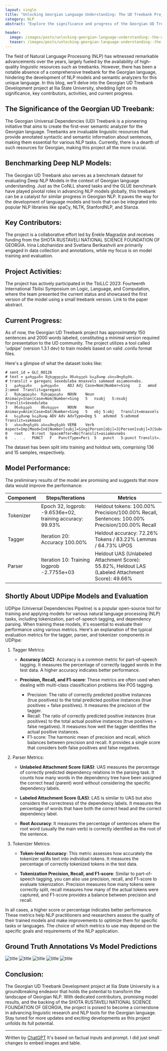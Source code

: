 ```yaml
---
layout: single
title: "Unlocking Georgian Language Understanding: The UD Treebank Project at Ilia State University"
category: NLP
abstract: "Explore the significance and progress of the Georgian UD Treebank Development project at Ilia State University, addressing the gap in NLP resources for the Georgian language."

header:
  image: /images/posts/unlocking-georgian-language-understanding:-the-ud-treebank-project-at-ilia-state-university/geo_ud_model_ground_truth_and_model_predictions.png
  teaser: /images/posts/unlocking-georgian-language-understanding:-the-ud-treebank-project-at-ilia-state-university/geo_ud_model_ground_truth_and_model_predictions.png
---
```

The field of Natural Language Processing (NLP) has witnessed remarkable advancements over the years, largely fueled by the availability of high-quality linguistic resources such as treebanks. However, there has been a notable absence of a comprehensive treebank for the Georgian language, hindering the development of NLP models and semantic analyzers for this unique language. In this blog, we'll delve into the Georgian UD Treebank Development project at Ilia State University, shedding light on its significance, key contributors, activities, and current progress.

## The Significance of the Georgian UD Treebank:
The Georgian Universal Dependencies (UD) Treebank is a pioneering initiative that aims to create the first-ever semantic analyzer for the Georgian language. Treebanks are invaluable linguistic resources that provide annotated syntactic and semantic information about sentences, making them essential for various NLP tasks. Currently, there is a dearth of such resources for Georgian, making this project all the more crucial.

## Benchmarking Deep NLP Models:
The Georgian UD Treebank also serves as a benchmark dataset for evaluating Deep NLP Models in the context of Georgian language understanding. Just as the CoNLL shared tasks and the GLUE benchmark have played pivotal roles in advancing NLP models globally, this treebank can be a catalyst for similar progress in Georgian NLP. It paves the way for the development of language models and tools that can be integrated into popular NLP libraries like spaCy, NLTK, StanfordNLP, and Stanza.

## Key Contributors:
The project is a collaborative effort led by Erekle Magradze and receives funding from the SHOTA RUSTAVELI NATIONAL SCIENCE FOUNDATION OF GEORGIA. Irina Lobzhanidze and Svetlana Berikashvili are primarily engaged in data collection and annotations, while my focus is on model training and evaluation.

## Project Activities:
The project has actively participated in the TbiLLC 2023: Fourteenth International Tbilisi Symposium on Logic, Language, and Computation, where the team presented the current status and showcased the first version of the model using a small treebank version. Link to the paper abstract.

## Current Progress:
As of now, the Georgian UD Treebank project has approximately 150 sentences and 2000 words labeled, constituting a minimal version required for presentation to the UD community. The project utilizes a tool called 'udpipe' (version 1.3.1 dev) to train models based on valid .conllu format files.

Here's a glimpse of what the dataset looks like:
```text
# sent_id = GLC_00126
# text = გარეგანი შეხედულება მნახველს საკმაოდ ასიამოვნებს.
# translit = garegani šexeduleba mnaxvels sakmaod asiamovnebs.
1	გარეგანი	გარეგანი	ADJ	Adj	Case=Nom|Number=Sing	2	amod	2:amod	Translit=garegani
2	შეხედულება	შეხედულება	NOUN	Noun	Animacy=Inan|Case=Nom|Number=Sing	5	nsubj	5:nsubj	Translit=šexeduleba
3	მნახველს	მნახველი	NOUN	Noun	Animacy=Anim|Case=Dat|Number=Sing	5	obj	5:obj	Translit=mnaxvels
4	საკმაოდ	საკმაოდ	ADV	Adv	AdvType=Deg	5	advmod	5:advmod	Translit=sakmaod
5	ასიამოვნებს	ასიამოვნებს	VERB	Verb	Aspect=Imp|Mood=Ind|Number[subj]=Sing|Person[obj]=3|Person[subj]=3|Subcat=Tran|Tense=Fut|Voice=Act	0	root	0:root	SpaceAfter=No|Translit=asiamovnebs
6	.	.	PUNCT	F	PunctType=Peri	5	punct	5:punct	Translit=.
```

The dataset has been split into training and holdout sets, comprising 136 and 15 samples, respectively.

## Model Performance:
The preliminary results of the model are promising and suggests that more data would improve the performance:

| Component | Steps/Iterations                        | Metrics                                    |
|-----------|----------------------------------------|--------------------------------------------|
| Tokenizer | Epoch 32, logprob: -9.6536e+02, training accuracy: 99.93% | Heldout tokens: 100.00% Precision/100.00% Recall, Sentences: 100.00% Precision/100.00% Recall |
| Tagger    | Iteration 20: Accuracy 100.00%         | Heldout accuracy: 72.26% Tokens / 83.22% Lemmas / 64.73% UPOS |
| Parser    | Iteration 10: Training logprob -2.7755e+03 | Heldout UAS (Unlabeled Attachment Score): 55.82%, Heldout LAS (Labeled Attachment Score): 49.66% |



## Shortly About UDPipe Models and Evaluation
UDPipe (Universal Dependencies Pipeline) is a popular open-source tool for training and applying models for various natural language processing (NLP) tasks, including tokenization, part-of-speech tagging, and dependency parsing. When training these models, it's essential to evaluate their performance using various metrics. Here's an explanation of the typical evaluation metrics for the tagger, parser, and tokenizer components in UDPipe:

1. Tagger Metrics:
   - **Accuracy (ACC)**: Accuracy is a common metric for part-of-speech tagging. It measures the percentage of correctly tagged words in the test data. A higher accuracy indicates better performance.

   - **Precision, Recall, and F1-score**: These metrics are often used when dealing with multi-class classification problems like POS tagging.
     - Precision: The ratio of correctly predicted positive instances (true positives) to the total predicted positive instances (true positives + false positives). It measures the precision of the tagger.
     - Recall: The ratio of correctly predicted positive instances (true positives) to the total actual positive instances (true positives + false negatives). It measures how well the tagger identifies the actual positive instances.
     - F1-score: The harmonic mean of precision and recall, which balances between precision and recall. It provides a single score that considers both false positives and false negatives.

2. Parser Metrics:
   - **Unlabeled Attachment Score (UAS)**: UAS measures the percentage of correctly predicted dependency relations in the parsing task. It counts how many words in the dependency tree have been assigned the correct head (parent) word without considering the specific dependency labels.

   - **Labeled Attachment Score (LAS)**: LAS is similar to UAS but also considers the correctness of the dependency labels. It measures the percentage of words that have both the correct head and the correct dependency label.

   - **Root Accuracy**: It measures the percentage of sentences where the root word (usually the main verb) is correctly identified as the root of the sentence.

3. Tokenizer Metrics:
   - **Token-level Accuracy**: This metric assesses how accurately the tokenizer splits text into individual tokens. It measures the percentage of correctly tokenized tokens in the test data.

   - **Tokenization Precision, Recall, and F1-score**: Similar to part-of-speech tagging, you can also use precision, recall, and F1-score to evaluate tokenization. Precision measures how many tokens were correctly split, recall measures how many of the actual tokens were captured, and F1-score provides a balance between precision and recall.

In all cases, a higher score or percentage indicates better performance. These metrics help NLP practitioners and researchers assess the quality of their trained models and make improvements to optimize them for specific tasks or languages. The choice of which metrics to use may depend on the specific goals and requirements of the NLP application.

## Ground Truth Annotations Vs Model Predictions
![title](/images/posts/unlocking-georgian-language-understanding--the-ud-treebank-project-at-ilia-state-university/ground_truth_vs_model_predictions_1.png)
![title](/images/posts/unlocking-georgian-language-understanding--the-ud-treebank-project-at-ilia-state-university/ground_truth_vs_model_predictions_2.png)
![title](/images/posts/unlocking-georgian-language-understanding--the-ud-treebank-project-at-ilia-state-university/ground_truth_vs_model_predictions_3.png)
![title](/images/posts/unlocking-georgian-language-understanding--the-ud-treebank-project-at-ilia-state-university/ground_truth_vs_model_predictions_4.png)
![title](/images/posts/unlocking-georgian-language-understanding--the-ud-treebank-project-at-ilia-state-university/ground_truth_vs_model_predictions_5.png)

## Conclusion:
The Georgian UD Treebank Development project at Ilia State University is a groundbreaking endeavor that holds the potential to transform the landscape of Georgian NLP. With dedicated contributors, promising model results, and the backing of the SHOTA RUSTAVELI NATIONAL SCIENCE FOUNDATION OF GEORGIA, the project is poised to become a cornerstone in advancing linguistic research and NLP tools for the Georgian language. Stay tuned for more updates and exciting developments as this project unfolds its full potential.

---
Written by [ChatGPT](https://chat.openai.com/) It's based on factual inputs and prompt. I did just small changes to embed images and table.
